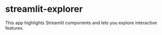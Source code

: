 # streamlit-explorer
This app highlights Streamlit components and lets you explore interactive features.
